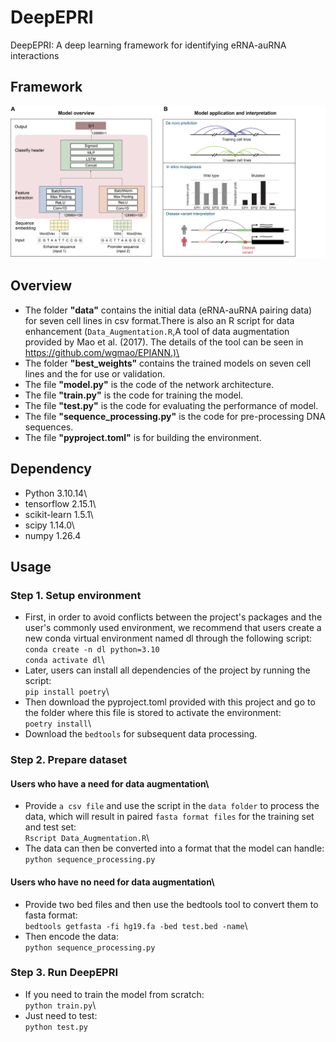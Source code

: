 # DeepEPRI
DeepEPRI: A  deep learning framework for identifying eRNA-auRNA interactions
## Framework
![image](https://github.com/WMU-SuLab/DeepEPRI/blob/main/images/workflow.jpg)
## Overview
* The folder __"data"__ contains the initial data (eRNA-auRNA pairing data) for seven cell lines in csv format.There is also an R script for data enhancement (`Data_Augmentation.R`,A tool of data augmentation provided by Mao et al. (2017). The details of the tool can be seen in https://github.com/wgmao/EPIANN.)\
* The folder __"best_weights"__ contains the trained models on seven cell lines and the for use or validation.
* The file __"model.py"__ is the code of the network architecture.
* The file __"train.py"__ is the code for training the model.
* The file __"test.py"__ is the code for evaluating the performance of model.
* The file __"sequence_processing.py"__ is the code for pre-processing DNA sequences.
* The file __"pyproject.toml"__ is for building the environment.
## Dependency
* Python 3.10.14\
* tensorflow 2.15.1\
* scikit-learn 1.5.1\
* scipy 1.14.0\
* numpy 1.26.4
## Usage
### Step 1. Setup environment
* First, in order to avoid conflicts between the project's packages and the user's commonly used environment, we recommend that users create a new conda virtual environment named dl through the following script:\
`conda create -n dl python=3.10`\
`conda activate dl`\
* Later, users can install all dependencies of the project by running the script:\
`pip install poetry`\
* Then download the pyproject.toml provided with this project and go to the folder where this file is stored to activate the environment:\
`poetry install`\
* Download the `bedtools` for subsequent data processing.
### Step 2. Prepare dataset
#### Users who have a need for data augmentation\
* Provide `a csv file` and use the script in the `data folder` to process the data, which will result in paired `fasta format files` for the training set and test set:\
`Rscript Data_Augmentation.R`\
* The data can then be converted into a format that the model can handle:\
`python sequence_processing.py`
#### Users who have no need for data augmentation\
* Provide two bed files and then use the bedtools tool to convert them to fasta format:\
`bedtools getfasta -fi hg19.fa -bed test.bed -name`\
* Then encode the data:\
`python sequence_processing.py`
### Step 3. Run DeepEPRI
* If you need to train the model from scratch:\
`python train.py`\
* Just need to test:\
`python test.py`

